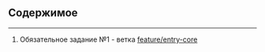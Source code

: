 ## Содержимое
---
1. Обязательное задание №1 - ветка [feature/entry-core](https://github.com/HaarDD/clevertec-course-check/tree/feature/entry-core) 
